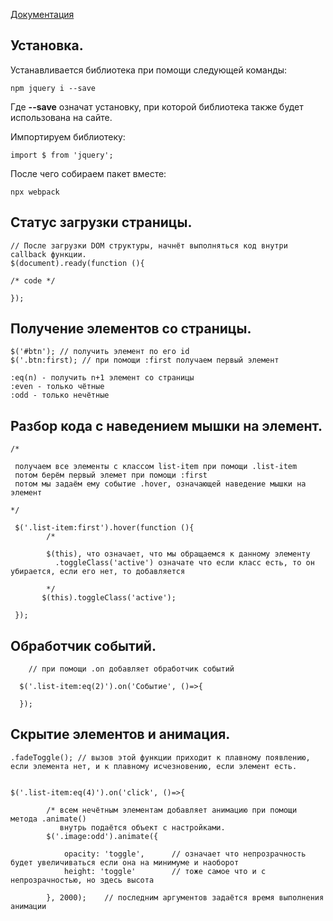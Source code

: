[Документация](http://jquery.page2page.ru/index.php5/%D0%97%D0%B0%D0%B3%D0%BB%D0%B0%D0%B2%D0%BD%D0%B0%D1%8F_%D1%81%D1%82%D1%80%D0%B0%D0%BD%D0%B8%D1%86%D0%B0)

## Установка.

Устанавливается библиотека при помощи следующей команды:

    npm jquery i --save
    
Где **--save** означат установку, при которой библиотека также будет использована на сайте.

Импортируем библиотеку:

    import $ from 'jquery';
    
После чего собираем пакет вместе:

    npx webpack
    
    
## Статус загрузки страницы.

    // После загрузки DOM структуры, начнёт выполняться код внутри callback функции.
    $(document).ready(function (){
    
    /* code */
    
    });
    
     
## Получение элементов со страницы.

    $('#btn'); // получить элемент по его id
    $('.btn:first); // при помощи :first получаем первый элемент
    
    :eq(n) - получить n+1 элемент со страницы
    :even - только чётные
    :odd - только нечётные
    
## Разбор кода с наведением мышки на элемент.

    /* 
    
     получаем все элементы с классом list-item при помощи .list-item
     потом берём первый элемет при помощи :first
     потом мы задаём ему событие .hover, означающей наведение мышки на элемент
     
    */
    
     $('.list-item:first').hover(function (){
            /*
            
            $(this), что означает, что мы обращаемся к данному элементу 
              .toggleClass('active') означате что если класс есть, то он убирается, если его нет, то добавляется
              
            */       
           $(this).toggleClass('active');
    
     });
     
     
## Обработчик событий.

        // при помощи .on добавляет обработчик событий
        
      $('.list-item:eq(2)').on('Событие', ()=>{
      
      });

## Скрытие элементов и анимация.

    .fadeToggle(); // вызов этой функции приходит к плавному появлению, если элемента нет, и к плавному исчезновению, если элемент есть.
    
    
    $('.list-item:eq(4)').on('click', ()=>{
            
            /* всем нечётным элементам добавляет анимацию при помощи метода .animate()
               внутрь подаётся объект с настройками.
            $('.image:odd').animate({
    
                opacity: 'toggle',      // означает что непрозрачность будет увеличиваться если она на минимуме и наоборот
                height: 'toggle'        // тоже самое что и с непрозрачностью, но здесь высота 
    
            }, 2000);    // последним аргументов задаётся время выполнения анимации
            
            
    